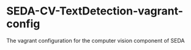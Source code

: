 SEDA-CV-TextDetection-vagrant-config
====================================

The vagrant configuration for the computer vision component of SEDA

